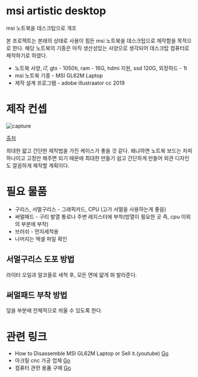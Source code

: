 # msi artistic desktop
 msi 노트북을 데스크탑으로 개조

본 프로젝트는 본래의 상태로 사용이 힘든 msi 노트북을 데스크탑으로 제작함을 목적으로 한다.
해당 노트북의 기종은 아직 생산성있는 사양으로 생각되어 데스크탑 컴퓨터로 제작하기로 하였다.

* 노트북 사양, i7, gtx - 1050ti, ram - 16G, hdmi 지원, ssd 120G, 외장하드 - 1t
* msi 노트북 기종 - MSI GL62M Laptop
* 제작 설계 프로그램 - adobe illustraator cc 2019

# 제작 컨셉
![capture](https://user-images.githubusercontent.com/48713654/83945177-eff04e80-a843-11ea-89ff-58b0f8c558b2.jpg)

<a href="https://www.youtube.com/watch?v=AOh4h0u3msU&t=1013s">출처</a>

최대한 얇고 간단한 제작법을 가진 케이스가 좋을 것 같다.
왜냐하면 노트북 보드는 차피 하나이고 고정만 해주면 되기 때문에 
최대한 만들기 쉽고 간단하게 만들어 외관 디자인도 깔끔하게 제작할 계획이다.

# 필요 물품
* 구리스, 서멀구리스 - 그래픽카드, CPU (고가 서멀을 사용하는게 좋음)
* 써멀패드 - 구리 발열 통로나 주변 레지스터에 부착(방열이 필요한 곳 즉, cpu 이외의 부분에 부착)
* 브러쉬 - 먼지세척용
* 나머지는 엑셀 파일 확인

## 서멀구리스 도포 방법
라이터 오일과 알코올로 세척 후, 모든 면에 얇게 펴 발라준다.

## 써멀패드 부착 방법
덮을 부분에 전체적으로 씌울 수 있도록 한다.

# 관련 링크
* How to Disassemble MSI GL62M Laptop or Sell it.(youtube) <a href="https://www.youtube.com/watch?v=2BttVsFjee4">Go</a>
* 아크릴 cnc 가공 업체 <a href="http://mircnc.co.kr/">Go</a>
* 컴퓨터 관련 용품 구매 <a href="http://www.compuzone.co.kr/main/main.htm">Go</a>
